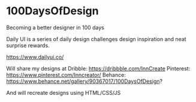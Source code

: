 # 100DaysOfDesign


  

Becoming a better designer in 100 days

Daily UI is a series of daily design challenges design inspiration and neat surprise rewards.

https://www.dailyui.co/

Will share my designs at Dribble: https://dribbble.com/InnCreate Pinterest: https://www.pinterest.com/Inncreator/ Behance: https://www.behance.net/gallery/90367017/100DaysOfDesign?

And will recreate designs using HTML/CSS/JS

